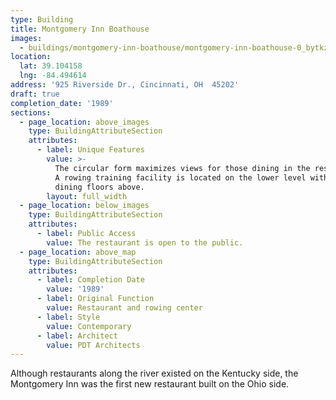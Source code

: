 ```yaml
---
type: Building
title: Montgomery Inn Boathouse
images:
  - buildings/montgomery-inn-boathouse/montgomery-inn-boathouse-0_bytkzz
location:
  lat: 39.104158
  lng: -84.494614
address: '925 Riverside Dr., Cincinnati, OH  45202'
draft: true
completion_date: '1989'
sections:
  - page_location: above_images
    type: BuildingAttributeSection
    attributes:
      - label: Unique Features
        value: >-
          The circular form maximizes views for those dining in the restaurant.
          A rowing training facility is located on the lower level with two
          dining floors above.
        layout: full_width
  - page_location: below_images
    type: BuildingAttributeSection
    attributes:
      - label: Public Access
        value: The restaurant is open to the public.
  - page_location: above_map
    type: BuildingAttributeSection
    attributes:
      - label: Completion Date
        value: '1989'
      - label: Original Function
        value: Restaurant and rowing center
      - label: Style
        value: Contemporary
      - label: Architect
        value: PDT Architects
---
```


Although restaurants along the river existed on the Kentucky side, the Montgomery Inn was the first new restaurant built on the Ohio side.
